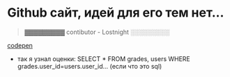 # Github сайт, идей для его тем нет...

> ▓▓▓▓▓▓▓▓▓
> contibutor - Lostnight
> ░░░░░░░░░

[codepen](https://codepen.io/LostnightRX)

- так я узнал оценки: SELECT * FROM grades, users WHERE grades.user_id=users.user_id... (если что это sql)
